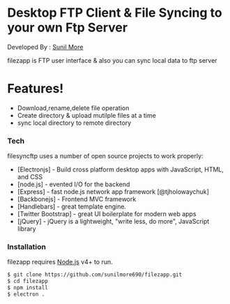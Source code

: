# Desktop FTP Client & File Syncing to your own Ftp Server

Developed By : [Sunil More](https://www.linkedin.com/in/sunil-more-18961164/)

filezapp is FTP user interface & also you can sync local data to ftp server

  
# Features!

  - Download,rename,delete file operation
  - Create directory & upload mutilple files at a time
  - sync local directory to remote directory



### Tech

filesyncftp uses a number of open source projects to work properly:

* [Electronjs] - Build cross platform desktop apps with JavaScript, HTML, and CSS
* [node.js] - evented I/O for the backend
* [Express] - fast node.js network app framework [@tjholowaychuk]
* [Backbonejs] - Frontend MVC framework
* [Handlebars] - great template engine.
*  [Twitter Bootstrap] - great UI boilerplate for modern web apps
* [jQuery] - jQuery is a lightweight, "write less, do more", JavaScript library



### Installation

filezapp requires [Node.js](https://nodejs.org/) v4+ to run.



```sh
$ git clone https://github.com/sunilmore690/filezapp.git
$ cd filezapp
$ npm install 
$ electron .
```
